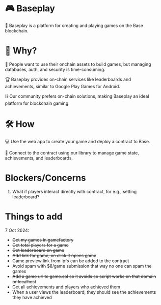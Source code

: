 # 🎮 Baseplay

🚀 Baseplay is a platform for creating and playing games on the Base blockchain.

# 🤔 Why?

💎 People want to use their onchain assets to build games, but managing databases, auth, and security is time-consuming.

🏆 Baseplay provides on-chain services like leaderboards and achievements, similar to Google Play Games for Android.

⛓️ Our community prefers on-chain solutions, making Baseplay an ideal platform for blockchain gaming.

# 🛠️ How

💻 Use the web app to create your game and deploy a contract to Base.

🏅 Connect to the contract using our library to manage game state, achievements, and leaderboards.

# Blockers/Concerns

1. What if players interact directly with contract, for e.g., setting leaderboard?

# Things to add

7 Oct 2024:
- ~~Get my games in gamefactory~~
- ~~Get total players for a game~~
- ~~Get leaderboard on game~~
- ~~Add link for game, on click it opens game~~
- Game preview link from ipfs can be added to the contract
- Avoid spam with $8/game submission that way no one can spam the games
- ~~Add a game url to game.sol so it avoids so script works on that domain or localhost~~
- Get all achievements and players who achieved them
- When a user views the leaderboard, they should see the achievements they have achieved